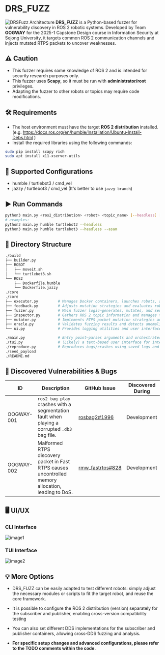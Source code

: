 # DRS_FUZZ
![DRSFuzz Architecture](https://github.com/user-attachments/assets/6e20b3f1-877f-4426-8c47-965baf2b3bcf)
**DRS_FUZZ** is a Python-based fuzzer for vulnerability discovery in ROS 2 robotic systems. 
Developed by Team **OOGWAY** for the 2025-1 Capstone Design course in Information Security at Sejong University, 
it targets common ROS 2 communication channels and injects mutated RTPS packets to uncover weaknesses.

## ⚠️ Caution
- This fuzzer requires some knowledge of ROS 2 and is intended for security research purposes only.
- This fuzzer uses **Scapy**, so it must be run with **administrator/root** privileges.
- Adapting the fuzzer to other robots or topics may require code modifications.

## 🛠 Requirements
- The host environment must have the target **ROS 2 distribution** installed.<br>
(e.g. https://docs.ros.org/en/humble/Installation/Ubuntu-Install-Debs.html )
- Install the required libraries using the following commands:
```bash
sudo pip install scapy rich
sudo apt install x11-xserver-utils
```

## 🚀 Supported Configurations
- humble / turtlebot3 / cmd_vel
- jazzy / turtlebot3 / cmd_vel (It's better to use `jazzy branch`)

## ▶️ Run Commands
```bash
python3 main.py <ros2_distribution> <robot> <topic_name> [--headless] [--asan]
# examples:
python3 main.py humble turtlebot3 --headless
python3 main.py humble turtlebot3 --headless --asan
```
## 📁 Directory Structure
```bash
./build
├── builder.py
├── ROBOT
│   ├── moveit.sh
│   └── turtlebot3.sh
└── ROS2
    ├── Dockerfile.humble
    └── Dockerfile.jazzy
./core
./core
├── executor.py         # Manages Docker containers, launches robots, and handles logging.
├── feedback.py         # Adjusts mutation strategies and evaluates robot state feedback.
├── fuzzer.py           # Main fuzzer logic—generates, mutates, and sends test cases.
├── inspector.py        # Gathers ROS 2 topic information and manages topic publishers.
├── mutator.py          # Implements RTPS packet mutation strategies and payload generation.
├── oracle.py           # Validates fuzzing results and detects anomalies by analyzing logs.
└── ui.py               # Provides logging utilities and user interface messages.

./main.py               # Entry point—parses arguments and orchestrates the entire fuzzing process.
./tui.py                # (Likely) a text-based user interface for interacting with the tool.
./reproduce.py          # Reproduces bugs/crashes using saved logs and payloads.
./seed_payload
./README.md

```

## 🐞 Discovered Vulnerabilities & Bugs

| ID          | Description                                                                                             | GitHub Issue                                              | Discovered During          |
|-------------|---------------------------------------------------------------------------------------------------------|-----------------------------------------------------------|----------------------------|
| OOGWAY-001  | `ros2 bag play` crashes with a segmentation fault when playing a corrupted `.db3` bag file.             | [rosbag2#1996](https://github.com/ros2/rosbag2/issues/1996) | Development  |
| OOGWAY-002  | Malformed RTPS discovery packet in Fast RTPS causes uncontrolled memory allocation, leading to DoS.     | [rmw_fastrtps#828](https://github.com/ros2/rmw_fastrtps/issues/828) | Development  |


## 🖥️ UI/UX
### CLI Interface
![image1](https://github.com/user-attachments/assets/14f63906-4976-4e1d-9506-7b7a62ff9be6)


### TUI Interface
![image2](https://github.com/user-attachments/assets/04df827b-2ea0-4389-bf48-7e060eb8f1f7)


## 💡 More Options
- DRS_FUZZ can be easily adapted to test different robots: simply adjust the necessary modules or scripts to fit the target robot, and reuse the core framework.

- It is possible to configure the ROS 2 distribution (version) separately for the subscriber and publisher, enabling cross-version compatibility testing

- You can also set different DDS implementations for the subscriber and publisher containers, allowing cross-DDS fuzzing and analysis.

- **For specific setup changes and advanced configurations, please refer to the TODO comments within the code.**
